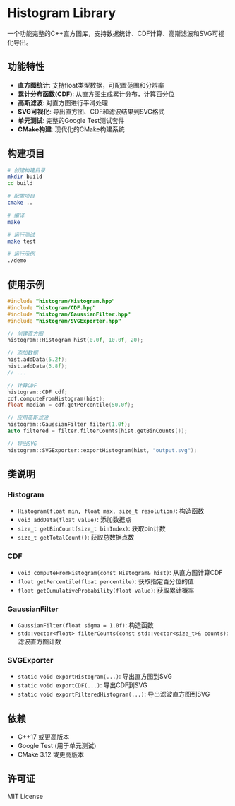 # Histogram Library

一个功能完整的C++直方图库，支持数据统计、CDF计算、高斯滤波和SVG可视化导出。

## 功能特性

- **直方图统计**: 支持float类型数据，可配置范围和分辨率
- **累计分布函数(CDF)**: 从直方图生成累计分布，计算百分位
- **高斯滤波**: 对直方图进行平滑处理
- **SVG可视化**: 导出直方图、CDF和滤波结果到SVG格式
- **单元测试**: 完整的Google Test测试套件
- **CMake构建**: 现代化的CMake构建系统

## 构建项目

```bash
# 创建构建目录
mkdir build
cd build

# 配置项目
cmake ..

# 编译
make

# 运行测试
make test

# 运行示例
./demo
```

## 使用示例

```cpp
#include "histogram/Histogram.hpp"
#include "histogram/CDF.hpp"
#include "histogram/GaussianFilter.hpp"
#include "histogram/SVGExporter.hpp"

// 创建直方图
histogram::Histogram hist(0.0f, 10.0f, 20);

// 添加数据
hist.addData(5.2f);
hist.addData(3.8f);
// ...

// 计算CDF
histogram::CDF cdf;
cdf.computeFromHistogram(hist);
float median = cdf.getPercentile(50.0f);

// 应用高斯滤波
histogram::GaussianFilter filter(1.0f);
auto filtered = filter.filterCounts(hist.getBinCounts());

// 导出SVG
histogram::SVGExporter::exportHistogram(hist, "output.svg");
```

## 类说明

### Histogram
- `Histogram(float min, float max, size_t resolution)`: 构造函数
- `void addData(float value)`: 添加数据点
- `size_t getBinCount(size_t binIndex)`: 获取bin计数
- `size_t getTotalCount()`: 获取总数据点数

### CDF
- `void computeFromHistogram(const Histogram& hist)`: 从直方图计算CDF
- `float getPercentile(float percentile)`: 获取指定百分位的值
- `float getCumulativeProbability(float value)`: 获取累计概率

### GaussianFilter
- `GaussianFilter(float sigma = 1.0f)`: 构造函数
- `std::vector<float> filterCounts(const std::vector<size_t>& counts)`: 滤波直方图计数

### SVGExporter
- `static void exportHistogram(...)`: 导出直方图到SVG
- `static void exportCDF(...)`: 导出CDF到SVG
- `static void exportFilteredHistogram(...)`: 导出滤波直方图到SVG

## 依赖

- C++17 或更高版本
- Google Test (用于单元测试)
- CMake 3.12 或更高版本

## 许可证

MIT License
